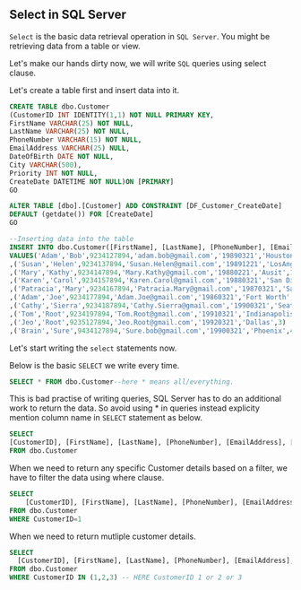 ## Select in SQL Server

`Select` is the basic data retrieval operation in `SQL Server`. You might be retrieving data from a table or view.

Let's make our hands dirty now, we will write `SQL` queries using select clause.

Let's create a table first and insert data into it.

```sql
CREATE TABLE dbo.Customer
(CustomerID INT IDENTITY(1,1) NOT NULL PRIMARY KEY,
FirstName VARCHAR(25) NOT NULL,
LastName VARCHAR(25) NOT NULL,
PhoneNumber VARCHAR(15) NOT NULL,
EmailAddress VARCHAR(25) NULL,
DateOfBirth DATE NOT NULL,
City VARCHAR(500),
Priority INT NOT NULL,
CreateDate DATETIME NOT NULL)ON [PRIMARY]
GO

ALTER TABLE [dbo].[Customer] ADD CONSTRAINT [DF_Customer_CreateDate] 
DEFAULT (getdate()) FOR [CreateDate]
GO

--Inserting data into the table
INSERT INTO dbo.Customer([FirstName], [LastName], [PhoneNumber], [EmailAddress],[DateOfBirth],  [City], [Priority])
VALUES('Adam','Bob',9234127894,'adam.bob@gmail.com','19890321','Houston',1)
,('Susan','Helen',9234137894,'Susan.Helen@gmail.com','19891221','LosAngels',1)
,('Mary','Kathy',9234147894,'Mary.Kathy@gmail.com','19880221','Ausit',1)
,('Karen','Carol',9234157894,'Karen.Carol@gmail.com','19880321','San Diego',0)
,('Patracia','Mary',9234167894,'Patracia.Mary@gmail.com','19870321','San Antonio',0)
,('Adam','Joe',9234177894,'Adam.Joe@gmail.com','19860321','Fort Worth',0)
,('Cathy','Sierra',9234187894,'Cathy.Sierra@gmail.com','19900321','Seattle',5)
,('Tom','Root',9234197894,'Tom.Root@gmail.com','19910321','Indianapolis',2)
,('Jeo','Root',9235127894,'Jeo.Root@gmail.com','19920321','Dallas',3)
,('Brain','Sure',9434127894,'Sure.bob@gmail.com','19900321','Phoenix',4)

```

Let's start writing the ```select``` statements now.

Below is the basic `SELECT` we write every time.

```sql
SELECT * FROM dbo.Customer--here * means all/everything.
```

This is bad practise of writing queries, SQL Server has to do an additional work to return the data.
So avoid using * in queries instead explicity mention column name in ``SELECT`` statement as below.
```sql
SELECT
[CustomerID], [FirstName], [LastName], [PhoneNumber], [EmailAddress], [DateOfBirth], [City], [Priority], [CreateDate]
FROM dbo.Customer
```
When we need to return any specific Customer details based on a filter, we have to filter the data using where clause.
```sql
SELECT
    [CustomerID], [FirstName], [LastName], [PhoneNumber], [EmailAddress], [DateOfBirth], [City], [Priority], [CreateDate]
FROM dbo.Customer
WHERE CustomerID=1
```
When we need to return mutliple customer details.
```sql
SELECT
  [CustomerID], [FirstName], [LastName], [PhoneNumber], [EmailAddress], [DateOfBirth], [City], [Priority], [CreateDate]
FROM dbo.Customer
WHERE CustomerID IN (1,2,3) -- HERE CustomerID 1 or 2 or 3
```
